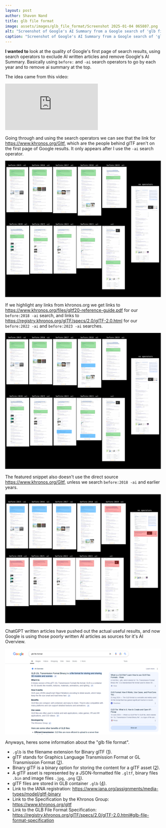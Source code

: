 ```yaml
---
layout: post
author: Shavon Nand
title: glb file format
image: assets/images/glb_file_format/Screenshot 2025-01-04 065807.png
alt: "Screenshot of Google's AI Summary from a Google search of 'glb file format'"
caption: "Screenshot of Google's AI Summary from a Google search of 'glb file format'"
---
```


**I wanted to** look at the quality of Google's first page of search results, using search operators to exclude AI written articles and remove Google's AI Summary. Basically using `before:` and `-ai` search operators to go by each year and to remove ai summary at the top.

The idea came from this video:

<iframe src="https://www.youtube.com/embed/-opBifFfsMY" title="Generative AI is a Parasitic Cancer" frameborder="0" allow="accelerometer; autoplay; clipboard-write; encrypted-media; gyroscope; picture-in-picture; web-share" referrerpolicy="strict-origin-when-cross-origin" allowfullscreen></iframe>

Going through and using the search operators we can see that the link for <https://www.khronos.org/Gltf>, which are the people behind glTF aren't on the first page of Google results. It only appears after I use the `-ai` search operator.

![Screenshots of Google's search results for 'glb file format' with different search operators, highlighting the links to 'glTF Overview - The Khronos Group Inc'](</assets/images/glb_file_format/glTF Overview - The Khronos Group Inc.png>)

If we highlight any links from khronos.org we get links to <https://www.khronos.org/files/gltf20-reference-guide.pdf> for our `before:2018 -ai` search, and links to <https://registry.khronos.org/glTF/specs/2.0/glTF-2.0.html> for our `before:2022 -ai` and `before:2023 -ai` searches.

![Screenshots of Google's search results for 'glb file format' with different search operators, highlighting any links to khronos.org](</assets/images/glb_file_format/The Khronos Group Inc additional.png>)

The featured snippet also doesn't use the direct source <https://www.khronos.org/Gltf>, unless we search `before:2018 -ai` and earlier years.

![Screenshots of Google's search results for 'glb file format' with different search operators, highlighting the featured snippets; khronos.org in blue, other sites in red](</assets/images/glb_file_format/featured snippet.png>)

ChatGPT written articles have pushed out the actual useful results, and now Google is using those poorly written AI articles as sources for it's AI Overview.

![Screenshot of Google's AI Summary from a Google search of 'glb file format'](</assets/images/glb_file_format/Screenshot 2025-01-04 065807.png>)

Anyways, heres some information about the "glb file format".

* `.glb` is the filename extension for Binary glTF ([1]).
* glTF stands for Graphics Language Transmission Format or GL Transmission Format ([2]).
* Binary glTF is a binary option for storing the content for a glTF asset ([2]).
* A glTF asset is represented by a JSON-formatted file `.gltf`, binary files `.bin` and image files `.jpg`, `.png` ([3]).
* glTF files are stored in GLB container `.glb` ([4]).
* Link to the  IANA registration: <https://www.iana.org/assignments/media-types/model/gltf-binary>
* Link to the Specification by the Khronos Group: <https://www.khronos.org/gltf>
* Link to the GLB File Format Specification: <https://registry.khronos.org/glTF/specs/2.0/glTF-2.0.html#glb-file-format-specification>



[1]: <https://registry.khronos.org/glTF/specs/2.0/glTF-2.0.html#glb-file-format-specification>
[2]: <https://www.loc.gov/preservation/digital/formats/fdd/fdd000498.shtml>
[3]: <https://registry.khronos.org/glTF/specs/2.0/glTF-2.0.html#gltf-basics>
[4]: <https://registry.khronos.org/glTF/specs/2.0/glTF-2.0.html#file-extensions-and-media-types>
